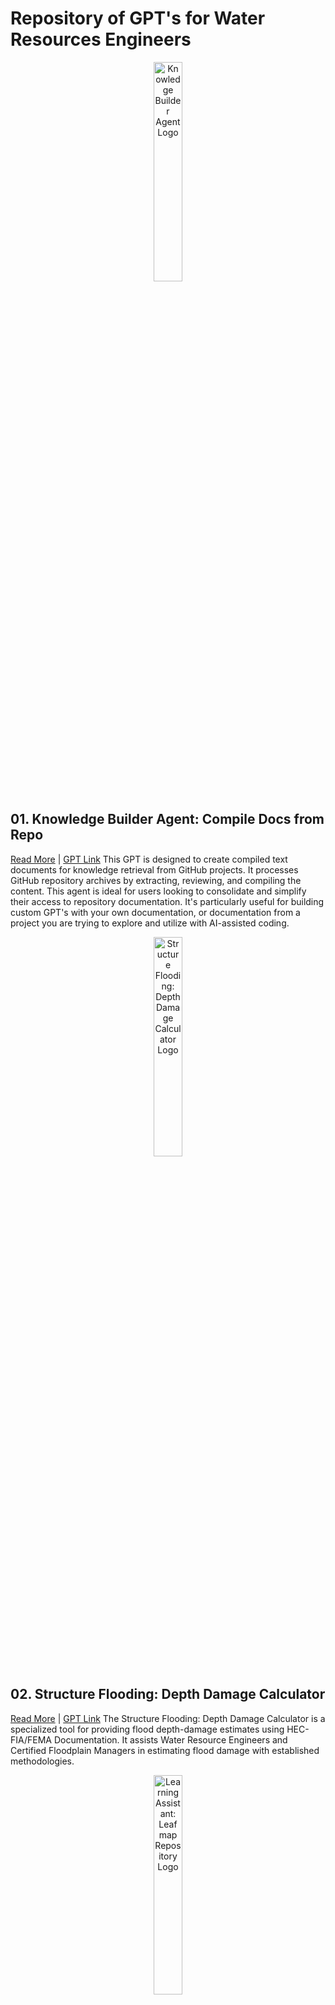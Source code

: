 # Repository of GPT's for Water Resources Engineers
<p align="center">
  <img src="./data/kb_cdfr.png" alt="Knowledge Builder Agent Logo" width="30%"/>
</p>

## 01. Knowledge Builder Agent: Compile Docs from Repo
[Read More](./01_Knowledge_Builder_Agent_-_Compile_Docs_from_Repo.md) | [GPT Link](https://chat.openai.com/g/g-v0Op0PXqN-knowledge-builder-agent-compile-docs-from-repo)
This GPT is designed to create compiled text documents for knowledge retrieval from GitHub projects. It processes GitHub repository archives by extracting, reviewing, and compiling the content. This agent is ideal for users looking to consolidate and simplify their access to repository documentation. It's particularly useful for building custom GPT's with your own documentation, or documentation from a project you are trying to explore and utilize with AI-assisted coding. 

<p align="center">
  <img src="./data/sf_ddc_logo.png" alt="Structure Flooding: Depth Damage Calculator Logo" width="30%"/>
</p>

## 02. Structure Flooding: Depth Damage Calculator
[Read More](./02_Structure_Flooding_-_Depth_Damage_Calculator.md) | [GPT Link](https://chat.openai.com/g/g-XZoGRmdOm-structure-flooding-depth-damage-calculator)
The Structure Flooding: Depth Damage Calculator is a specialized tool for providing flood depth-damage estimates using HEC-FIA/FEMA Documentation. It assists Water Resource Engineers and Certified Floodplain Managers in estimating flood damage with established methodologies. 

<p align="center">
  <img src="./data/la_lr_logo.png" alt="Learning Assistant: Leafmap Repository Logo" width="30%"/>
</p>

## 03. Learning Assistant: Leafmap Repository
[Read More](./03_Learning_Assistant_-_Leafmap_Repository.md) | [GPT Link](https://chat.openai.com/g/g-rcQ2xaKHj-learning-assistant-geospatial-mapping)
As the 'Leafmap Examples Expert', this GPT guides users through the Leafmap package, focusing on its examples and functionalities as outlined in the provided GitHub repository and documentation. It serves as an educational tool for those looking to expand their GIS capabilities with Leafmap. This assistant is perfect for users seeking detailed, step-by-step guidance on implementing Leafmap's various features and applications.

<p align="center">
  <img src="./data/mta_gh_logo.png" alt="Markdown Text Assistant: GH Flavor Logo" width="30%"/>
</p>

## 04. Markdown Text Assistant: GH Flavor
[Read More](./04_Markdown_Text_Assistant_-_GH_Flavor.md) | [GPT Link](https://chat.openai.com/g/g-tuwysm1j4-markdown-text-assistant-gh-flavor) [Free Huggingface Assistant Link](https://hf.co/chat/assistant/65d0dcfaf4ede0cff60f8396) 
The Markdown Text Assistant is specialized in GitHub Flavored Markdown, helping users to format text, create lists, embed images, and more. It's designed to assist those looking to improve their markdown documents on GitHub, providing guidance on syntax and structure. This GPT is an invaluable resource for creating more readable, professional, and functional GitHub documentation.


<p align="center">
  <img src="./data/gisaa_logo.png" alt="GIS Autonomous Assistant Logo" width="30%"/>
</p>

## 05. GIS Autonomous Assistant
[Read More](./05_GIS_Autonomous_Assistant.md) | [GPT Link](https://chat.openai.com/g/g-2mZE2aq07-gis-assistant)
This GPT serves as an autonomous assistant for GIS-related tasks, providing expertise in geographic information systems. It helps users understand and utilize GIS tools and data effectively. Whether you're analyzing spatial data, creating maps, or managing GIS databases, this assistant provides knowledgeable support, making complex GIS tasks more approachable and manageable.

<p align="center">
  <img src="./data/vnta_logo.png" alt="Voice Notes Transcription Assistant Logo" width="30%"/>
</p>

## 06. Voice Notes Transcription Assistant
[Read More](./06_Voice_Notes_Transcription_Assistant.md) | [GPT Link](https://chat.openai.com/g/g-oazhMdfSF-jupyter-notebook-portability-enhancer) [Free Huggingface Assistant Link](https://hf.co/chat/assistant/65d0de7e0650231c0f279feb) 
The Voice Notes Transcription Assistant is designed to transcribe and organize voice notes efficiently. It's a valuable tool for professionals and students alike, turning spoken words into written text. This assistant is perfect for meetings, lectures, or any scenario where quick, accurate transcriptions are needed, providing a written record for reference and analysis.

<p align="center">
  <img src="./data/gsdga_logo.png" alt="Gridded Soil Data GIS Assistant Logo" width="30%"/>
</p>

## 07. Gridded Soil Data GIS Assistant
[Read More](./07_Gridded_Soil_Data_GIS_Assistant.md) | [GPT Link](https://chat.openai.com/g/g-6mEgJHzsU-gridded-soil-data-gis-assistant)
The Gridded Soil Data GIS Assistant is an expert in handling and analyzing spatial soil data. It aids users in processing gridded soil datasets, providing insights into soil composition, properties, and distribution. This GPT is a valuable resource for environmental scientists, agricultural planners, and anyone needing detailed soil information for land management and analysis.

<p align="center">
  <img src="./data/st_opl_logo.png" alt="Script Translator: Outline in Plain Language Logo" width="30%"/>
</p>

## 08. Script Translator: Outline in Plain Language
[Read More](./08_Script_Translator_-_Outline_in_Plain_Language.md) | [GPT Link](https://chat.openai.com/g/g-WFn2bkuya-water-resource-python-notebook-assistant) [Free Huggingface Assistant Link](https://hf.co/chat/assistant/65d0d99566fa9d07218c4bf4) 
The Script Translator takes complex scripts and outlines them in plain language, making technical content accessible to a broader audience. It's particularly useful for educators, researchers, and project managers who need to translate technical jargon into understandable terms. Whether you're working with code, research papers, or technical guides, this assistant ensures your material is clear and comprehensible.

<p align="center">
  <img src="./data/jnpe_logo.png" alt="Jupyter Notebook Portability Enhancer Logo" width="30%"/>
</p>

## 09. Jupyter Notebook Portability Enhancer
[Read More](./09_Jupyter_Notebook_Portability_Enhancer.md) | [GPT Link](https://chat.openai.com/g/g-oazhMdfSF-jupyter-notebook-portability-enhancer) [Free Huggingface Assistant Link](https://hf.co/chat/assistant/65d0df9c1a0734a9345fafba) 
The Jupyter Notebook Portability Enhancer makes Jupyter Notebooks more accessible and portable. It generates code cells to handle package installation inside virtual environments, streamlining the setup process. This GPT is invaluable for data scientists and educators who frequently share Jupyter Notebooks, ensuring smooth transitions and functionality across different systems.

## 10. HEC-Commander Repository Assistant
[Read More](./10_HEC-Commander_Repository_Assistant.md) | [GPT Link](https://chat.openai.com/g/g-xznmjo6qb-hec-commander-repository-assistant)  
The HEC-Commander Repository Assistant is an expert in HEC-Commander scripts and markdowns, offering a comprehensive understanding of this suite. It aids users in navigating and utilizing HEC-Commander tools, providing a rich source of documentation and support. This GPT is ideal for engineers and technicians working with hydrologic modeling and analysis, enhancing their ability to leverage HEC-Commander's full potential.

## 11. Water Resource Python Notebook Assistant
[Read More](./11_Water_Resource_Python_Notebook_Assistant.md) | [GPT Link](https://chat.openai.com/g/g-WFn2bkuya-water-resource-python-notebook-assistant) [Huggingchat GPT with Codellama 70B](https://hf.co/chat/assistant/65c93874acad45bb02e78dcb)
The Water Resource Python Notebook Assistant is a specialist in Python coding for water resources engineering. It assists users in building, refactoring, and debugging Python notebooks, especially in the context of hydrological modeling and analysis. This GPT is an essential tool for water resource engineers and researchers, facilitating the use of Python for complex simulations and data analysis.

## 12. Repo Assistant: Segment Anything Repos
[Read More](./12_Repo_Assistant_-_Segment_Anything_Repos.md) | [GPT Link](https://chat.openai.com/g/g-NvReGFMYR-repo-assistant-segment-anything-repos)
The Repo Assistant: Segment Anything Repos is a specialized tool focused on the FastSAM, Segment-Anything, and Segment-Geospatial repositories. It is designed to assist users in navigating and utilizing these repositories, which are centered around advanced image segmentation technologies.

## 13. Virtual River Modeling Vodcast Host
[Read More](./13_Virtual_River_Modeling_Vodcast_Host.md) | [GPT Link](https://chat.openai.com/g/g-YaMbdBv95-virtual-river-modeling-vodcast-host)
The Virtual River Modeling Vodcast Host, introduced during the [February 07 AI in Water Resources Free Webinar](https://awschool.com.au/training/ai-tools/) by the Australian Water School, is an innovative tool for exploring topics in hydraulic engineering. With access to transcribed episodes of the RAS Solution YouTube Channel, this GPT specializes in responding to queries about past vodcasts and guiding users to specific episodes. Its unique processing of transcripts using Whisper and Mistral-medium technologies ensures intelligent, contextually aware responses. Ideal for delving into detailed discussions on hydraulic modeling, particularly for those seeking insights from the RAS Solution vodcasts.

## 14. River Analysis Controller Python API Expert
[Read More](./14_River_Analysis_Controller_Python_API_Expert.md) | [GPT](https://chat.openai.com/g/g-IhZ9qC7Gs-river-analysis-controller-python-api-expert)
The River Analysis Controller: Python API Expert was introduced during the [February 07 AI in Water Resources Free Webinar](https://awschool.com.au/training/ai-tools/) hosted by Australian Water School.  This is an early, unexplored GPT with access to the pyras library.  The intention of this GPT is to create hecrascontroller scripts in python using AI assistance, but has not yet been put to the test!

Coming Soon:
## 15. Python Notebook GUI Builder
[Read More](./15_Notebook_GUI_Builder.md) | [GPT](https://chat.openai.com/g/g-TZ19Fr7aK-notebook-gui-builder) [Free Huggingface Assistant Link](https://hf.co/chat/assistant/65d0e11b1a0734a9345fb000) 
The Python Notebook GUI Builder is a specialized GPT focusing on integrating Tkinter and Tkbootstrap GUIs within Jupyter Notebooks, particularly in a Windows environment using VS Code.  The assistant excels in layout design, entry box formatting, and window prioritization, and it communicates in a formal, technical tone. This tool is ideal for those looking to enhance their Jupyter Notebooks with interactive, custom GUI elements, streamlining user input and data presentation.


## Repository Overview
[Read More](./README.md)
This repository is a collection of specialized GPTs designed for Water Resources Engineers. Each GPT offers unique functionalities and knowledge bases, ranging from document compilation and flood damage estimation to GIS assistance and script translation. These tools are intended to enhance productivity and understanding in various water resource management and engineering tasks, as well as productivity and GPT building tools. 



